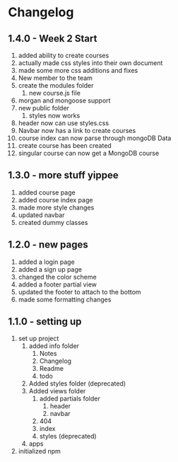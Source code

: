# Changelog

## 1.4.0 - Week 2 Start

1. added ability to create courses
2. actually made css styles into their own document
3. made some more css additions and fixes
4. New member to the team
5. create the modules folder
   1. new course.js file
6. morgan and mongoose support
7. new public folder
   1. styles now works
8. header now can use styles.css
9. Navbar now has a link to create courses
10. course index can now parse through mongoDB Data
11. create course has been created
12. singular course can now get a MongoDB course

## 1.3.0 - more stuff yippee

1. added course page
2. added course index page
3. made more style changes
4. updated navbar
5. created dummy classes

## 1.2.0 - new pages

1. added a login page
2. added a sign up page
3. changed the color scheme
4. added a footer partial view
5. updated the footer to attach to the bottom
6. made some formatting changes

## 1.1.0 - setting up

1. set up project
   1. added info folder
      1. Notes
      2. Changelog
      3. Readme
      4. todo
   2. Added styles folder (deprecated)
   3. Added views folder
      1. added partials folder
         1. header
         2. navbar
      2. 404
      3. index
      4. styles (deprecated)
   4. apps
2. initialized npm
